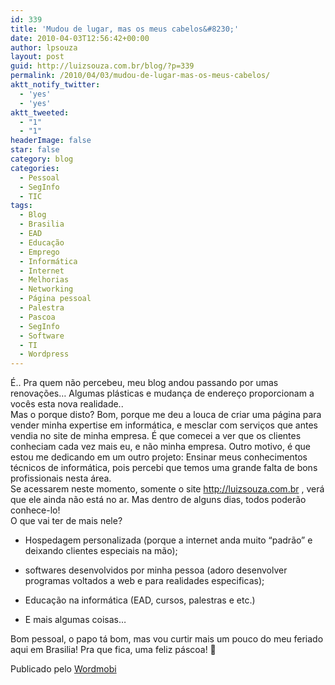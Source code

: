 ```yaml
---
id: 339
title: 'Mudou de lugar, mas os meus cabelos&#8230;'
date: 2010-04-03T12:56:42+00:00
author: lpsouza
layout: post
guid: http://luizsouza.com.br/blog/?p=339
permalink: /2010/04/03/mudou-de-lugar-mas-os-meus-cabelos/
aktt_notify_twitter:
  - 'yes'
  - 'yes'
aktt_tweeted:
  - "1"
  - "1"
headerImage: false
star: false
category: blog
categories:
  - Pessoal
  - SegInfo
  - TIC
tags:
  - Blog
  - Brasilia
  - EAD
  - Educação
  - Emprego
  - Informática
  - Internet
  - Melhorias
  - Networking
  - Página pessoal
  - Palestra
  - Pascoa
  - SegInfo
  - Software
  - TI
  - Wordpress
---
```

É.. Pra quem não percebeu, meu blog andou passando por umas renovações&#8230; Algumas plásticas e mudança de endereço proporcionam a vocês esta nova realidade..    
Mas o porque disto? Bom, porque me deu a louca de criar uma página para vender minha expertise em informática, e mesclar com serviços que antes vendia no site de minha empresa. É que comecei a ver que os clientes conheciam cada vez mais eu, e não minha empresa. Outro motivo, é que estou me dedicando em um outro projeto: Ensinar meus conhecimentos técnicos de informática, pois percebi que temos uma grande falta de bons profissionais nesta área.    
Se acessarem neste momento, somente o site   <a href="http://luizsouza.com.br" target="_blank">http://luizsouza.com.br </a> , verá que ele ainda não está no ar. Mas dentro de alguns dias, todos poderão conhece-lo!    
O que vai ter de mais nele? 

</p> 

  * Hospedagem personalizada (porque a internet anda muito &#8220;padrão&#8221; e deixando clientes especiais na mão); 


  * softwares desenvolvidos por minha pessoa (adoro desenvolver programas voltados a web e para realidades especificas); 


  * Educação na informática (EAD, cursos, palestras e etc.) 


  * E mais algumas coisas&#8230; 
</ul> 

Bom pessoal, o papo tá bom, mas vou curtir mais um pouco do meu feriado aqui em Brasilia! Pra que fica, uma feliz páscoa! 🙂 

Publicado pelo [Wordmobi](http://wordmobi.googlecode.com)
